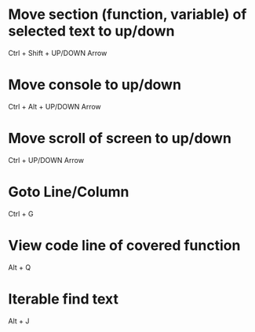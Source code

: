 # Move section (function, variable) of selected text to up/down 

Ctrl + Shift + UP/DOWN Arrow

# Move console to up/down

Ctrl + Alt + UP/DOWN Arrow

# Move scroll of screen to up/down

Ctrl + UP/DOWN Arrow

# Goto Line/Column

Ctrl + G

# View code line of covered function 

Alt + Q

# Iterable find text 

Alt + J
